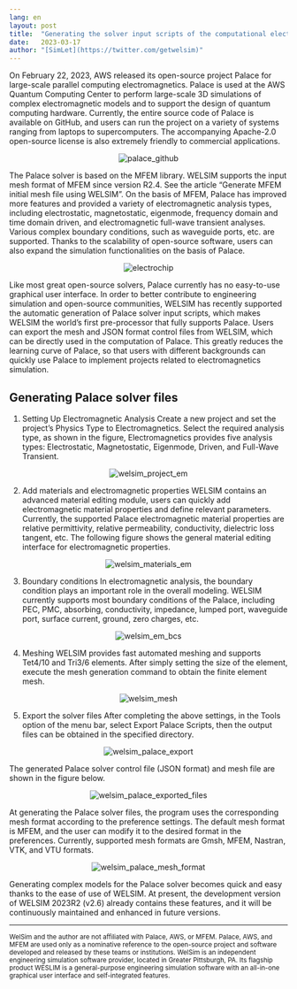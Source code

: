 ```yaml
---
lang: en
layout: post
title:  "Generating the solver input scripts of the computational electromagnetics software Palace using WELSIM"
date:   2023-03-17
author: "[SimLet](https://twitter.com/getwelsim)"
---
```


On February 22, 2023, AWS released its open-source project Palace for large-scale parallel computing electromagnetics. Palace is used at the AWS Quantum Computing Center to perform large-scale 3D simulations of complex electromagnetic models and to support the design of quantum computing hardware. Currently, the entire source code of Palace is available on GitHub, and users can run the project on a variety of systems ranging from laptops to supercomputers. The accompanying Apache-2.0 open-source license is also extremely friendly to commercial applications.
<p align="center">
  <img src="\assets\blog\20230317\palace_github.png" alt="palace_github" />
</p>

The Palace solver is based on the MFEM library. WELSIM supports the input mesh format of MFEM since version R2.4. See the article “Generate MFEM initial mesh file using WELSIM”. On the basis of MFEM, Palace has improved more features and provided a variety of electromagnetic analysis types, including electrostatic, magnetostatic, eigenmode, frequency domain and time domain driven, and electromagnetic full-wave transient analyses. Various complex boundary conditions, such as waveguide ports, etc. are supported. Thanks to the scalability of open-source software, users can also expand the simulation functionalities on the basis of Palace.
<p align="center">
  <img src="\assets\blog\20230317\electrochip.png" alt="electrochip" />
</p>

Like most great open-source solvers, Palace currently has no easy-to-use graphical user interface. In order to better contribute to engineering simulation and open-source communities, WELSIM has recently supported the automatic generation of Palace solver input scripts, which makes WELSIM the world’s first pre-processor that fully supports Palace. Users can export the mesh and JSON format control files from WELSIM, which can be directly used in the computation of Palace. This greatly reduces the learning curve of Palace, so that users with different backgrounds can quickly use Palace to implement projects related to electromagnetics simulation.

## Generating Palace solver files

1. Setting Up Electromagnetic Analysis
Create a new project and set the project’s Physics Type to Electromagnetics. Select the required analysis type, as shown in the figure, Electromagnetics provides five analysis types: Electrostatic, Magnetostatic, Eigenmode, Driven, and Full-Wave Transient.
<p align="center">
  <img src="\assets\blog\20230317\welsim_project_em.png" alt="welsim_project_em" />
</p>


2. Add materials and electromagnetic properties
WELSIM contains an advanced material editing module, users can quickly add electromagnetic material properties and define relevant parameters. Currently, the supported Palace electromagnetic material properties are relative permittivity, relative permeability, conductivity, dielectric loss tangent, etc. The following figure shows the general material editing interface for electromagnetic properties.
<p align="center">
  <img src="\assets\blog\20230317\welsim_materials_em.png" alt="welsim_materials_em" />
</p>



3. Boundary conditions
In electromagnetic analysis, the boundary condition plays an important role in the overall modeling. WELSIM currently supports most boundary conditions of the Palace, including PEC, PMC, absorbing, conductivity, impedance, lumped port, waveguide port, surface current, ground, zero charges, etc.
<p align="center">
  <img src="\assets\blog\20230317\welsim_em_bcs.png" alt="welsim_em_bcs" />
</p>


4. Meshing
WELSIM provides fast automated meshing and supports Tet4/10 and Tri3/6 elements. After simply setting the size of the element, execute the mesh generation command to obtain the finite element mesh.
<p align="center">
  <img src="\assets\blog\20230317\welsim_mesh.png" alt="welsim_mesh" />
</p>



5. Export the solver files
After completing the above settings, in the Tools option of the menu bar, select Export Palace Scripts, then the output files can be obtained in the specified directory.
<p align="center">
  <img src="\assets\blog\20230317\welsim_palace_export.png" alt="welsim_palace_export" />
</p>


The generated Palace solver control file (JSON format) and mesh file are shown in the figure below.
<p align="center">
  <img src="\assets\blog\20230317\welsim_palace_exported_files.png" alt="welsim_palace_exported_files" />
</p>


At generating the Palace solver files, the program uses the corresponding mesh format according to the preference settings. The default mesh format is MFEM, and the user can modify it to the desired format in the preferences. Currently, supported mesh formats are Gmsh, MFEM, Nastran, VTK, and VTU formats.
<p align="center">
  <img src="\assets\blog\20230317\welsim_palace_mesh_format.png" alt="welsim_palace_mesh_format" />
</p>


Generating complex models for the Palace solver becomes quick and easy thanks to the ease of use of WELSIM. At present, the development version of WELSIM 2023R2 (v2.6) already contains these features, and it will be continuously maintained and enhanced in future versions.

---

<small>
WelSim and the author are not affiliated with Palace, AWS, or MFEM. Palace, AWS, and MFEM are used only as a nominative reference to the open-source project and software developed and released by these teams or institutions.
</small>

<small>
WelSim is an independent engineering simulation software provider, located in Greater Pittsburgh, PA. Its flagship product WESLIM is a general-purpose engineering simulation software with an all-in-one graphical user interface and self-integrated features.
</small>

